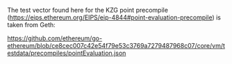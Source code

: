 The test vector found here for the KZG point precompile (https://eips.ethereum.org/EIPS/eip-4844#point-evaluation-precompile) is taken from Geth:

https://github.com/ethereum/go-ethereum/blob/ce8cec007c42e54f79e53c3769a7279487968c07/core/vm/testdata/precompiles/pointEvaluation.json
